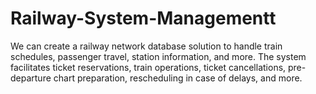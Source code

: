 # Railway-System-Managementt
We can create a railway network database solution to handle train schedules, passenger travel, station information, and more. The system facilitates ticket reservations, train operations, ticket cancellations, pre-departure chart preparation, rescheduling in case of delays, and more.
